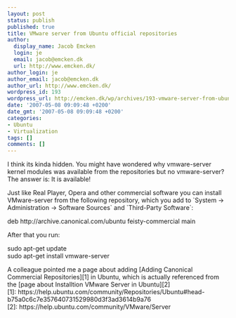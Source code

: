 ```yaml
---
layout: post
status: publish
published: true
title: VMware server from Ubuntu official repositories
author:
  display_name: Jacob Emcken
  login: je
  email: jacob@emcken.dk
  url: http://www.emcken.dk/
author_login: je
author_email: jacob@emcken.dk
author_url: http://www.emcken.dk/
wordpress_id: 193
wordpress_url: http://emcken.dk/wp/archives/193-vmware-server-from-ubuntu-official-repositories.html
date: '2007-05-08 09:09:48 +0200'
date_gmt: '2007-05-08 09:09:48 +0200'
categories:
- Ubuntu
- Virtualization
tags: []
comments: []
---
```

<p>I think its kinda hidden. You might have wondered why vmware-server kernel modules was available from the repositories but no vmware-server? The answer is: It is available!</p>
<p>Just like Real Player, Opera and other commercial software you can install VMware-server from the following repository, which you add to `System -> Administration -> Software Sources` and `Third-Party Software`:</p>
<p>    deb http:&#47;&#47;archive.canonical.com&#47;ubuntu feisty-commercial main</p>
<p>After that you run:</p>
<p>    sudo apt-get update<br />
    sudo apt-get install vmware-server</p>
<p>A colleague pointed me a page about adding [Adding Canonical Commercial Repositories][1] in Ubuntu, which is actually referenced from the [page about  Installtion VMware Server in Ubuntu][2]<br />
[1]: https:&#47;&#47;help.ubuntu.com&#47;community&#47;Repositories&#47;Ubuntu#head-b75a0c6c7e357640731529980d3f3ad3614b9a76<br />
[2]: https:&#47;&#47;help.ubuntu.com&#47;community&#47;VMware&#47;Server</p>
